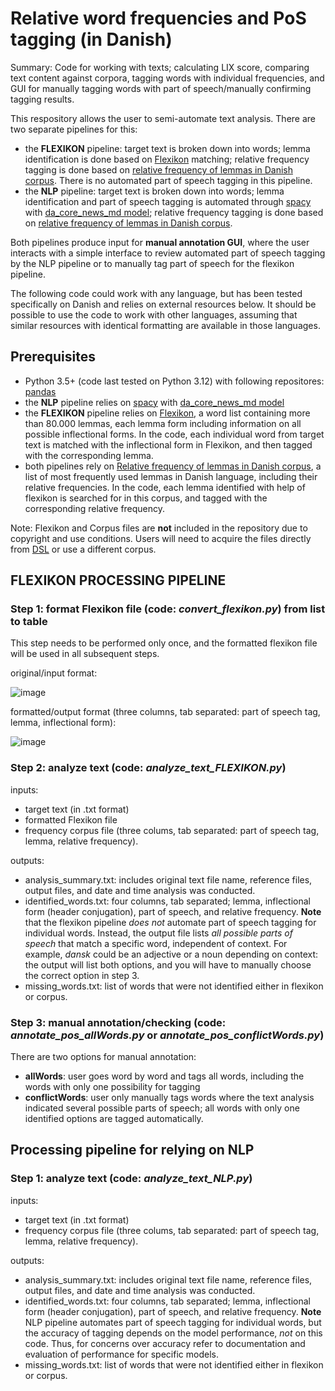 # Relative word frequencies and PoS tagging (in Danish)
Summary: Code for working with texts; calculating LIX score, comparing text content against corpora, tagging words with individual frequencies, and GUI for manually tagging words with part of speech/manually confirming tagging results. 

This respository allows the user to semi-automate text analysis. There are two separate pipelines for this:
- the **FLEXIKON** pipeline: target text is broken down into words; lemma identification is done based on [Flexikon](https://korpus.dsl.dk/resources/details/flexikon.html) matching; relative frequency tagging is done based on [relative frequency of lemmas in Danish corpus](https://korpus.dsl.dk/resources/details/freq-lemmas.html). There is no automated part of speech tagging in this pipeline.
- the **NLP** pipeline: target text is broken down into words; lemma identification and part of speech tagging is automated through [spacy](https://spacy.io/) with [da_core_news_md model](https://spacy.io/models/da); relative frequency tagging is done based on [relative frequency of lemmas in Danish corpus](https://korpus.dsl.dk/resources/details/freq-lemmas.html).

Both pipelines produce input for **manual annotation GUI**, where the user interacts with a simple interface to review automated part of speech tagging by the NLP pipeline or to manually tag part of speech for the flexikon pipeline. 

The following code could work with any language, but has been tested specifically on Danish and relies on external resources below. It should be possible to use the code to work with other languages, assuming that similar resources with identical formatting are available in those languages. 

## Prerequisites
- Python 3.5+ (code last tested on Python 3.12) with following repositores: [pandas](https://pandas.pydata.org/)
- the **NLP** pipeline relies on [spacy](https://spacy.io/) with [da_core_news_md model](https://spacy.io/models/da)
- the **FLEXIKON** pipeline relies on [Flexikon](https://korpus.dsl.dk/resources/details/flexikon.html), a word list containing more than 80.000 lemmas, each lemma form including information on all possible inflectional forms. In the code, each individual word from target text is matched with the inflectional form in Flexikon, and then tagged with the corresponding lemma.
- both pipelines rely on [Relative frequency of lemmas in Danish corpus](https://korpus.dsl.dk/resources/details/freq-lemmas.html), a list of most frequently used lemmas in Danish language, including their relative frequencies. In the code, each lemma identified with help of flexikon is searched for in this corpus, and tagged with the corresponding relative frequency.

Note: Flexikon and Corpus files are **not** included in the repository due to copyright and use conditions. Users will need to acquire the files directly from [DSL](https://korpus.dsl.dk/resources/index.html) or use a different corpus. 

## FLEXIKON PROCESSING PIPELINE
### Step 1: format Flexikon file (code: _convert_flexikon.py_) from list to table
This step needs to be performed only once, and the formatted flexikon file will be used in all subsequent steps. 

original/input format:

![image](https://github.com/akaszowska/relative-word-frequencies-and-PoS-tagging-in-Danish/assets/48135520/1d010486-55c1-46d3-820f-2fecd12a1022)

formatted/output format (three columns, tab separated: part of speech tag, lemma, inflectional form):

![image](https://github.com/akaszowska/relative-word-frequencies-and-PoS-tagging-in-Danish/assets/48135520/42af09cf-44a1-4fa7-9805-3f24c6a600ca)

### Step 2: analyze text (code: _analyze_text_FLEXIKON.py_)
inputs: 
- target text (in .txt format)
- formatted Flexikon file
- frequency corpus file (three colums, tab separated: part of speech tag, lemma, relative frequency).

outputs: 
- analysis_summary.txt: includes original text file name, reference files, output files, and date and time analysis was conducted.
- identified_words.txt: four columns, tab separated; lemma, inflectional form (header conjugation), part of speech, and relative frequency. **Note** that the flexikon pipeline _does not_ automate part of speech tagging for individual words. Instead, the output file lists _all possible parts of speech_ that match a specific word, independent of context. For example, _dansk_ could be an adjective or a noun depending on context: the output will list both options, and you will have to manually choose the correct option in step 3. 
- missing_words.txt: list of words that were not identified either in flexikon or corpus.

### Step 3: manual annotation/checking (code: _annotate_pos_allWords.py_ or _annotate_pos_conflictWords.py_)
There are two options for manual annotation: 
- **allWords**: user goes word by word and tags all words, including the words with only one possibility for tagging
- **conflictWords**: user only manually tags words where the text analysis indicated several possible parts of speech; all words with only one identified options are tagged automatically. 

## Processing pipeline for relying on NLP 
### Step 1: analyze text (code: _analyze_text_NLP.py_)
inputs: 
- target text (in .txt format)
- frequency corpus file (three colums, tab separated: part of speech tag, lemma, relative frequency).

outputs:
- analysis_summary.txt: includes original text file name, reference files, output files, and date and time analysis was conducted.
- identified_words.txt: four columns, tab separated; lemma, inflectional form (header conjugation), part of speech, and relative frequency. **Note** NLP pipeline automates part of speech tagging for individual words, but the accuracy of tagging depends on the model performance, _not_ on this code. Thus, for concerns over accuracy refer to documentation and evaluation of performance for specific models.   
- missing_words.txt: list of words that were not identified either in flexikon or corpus.



